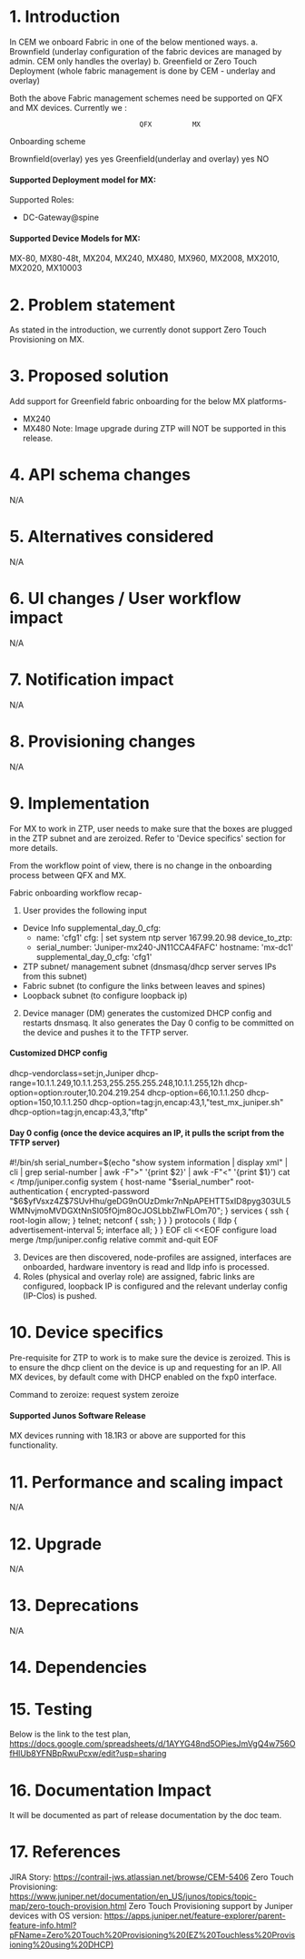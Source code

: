 # 1. Introduction
In CEM we onboard Fabric in one of the below mentioned ways.
a. Brownfield (underlay configuration of the fabric devices are managed by admin. CEM only handles the overlay)
b. Greenfield or Zero Touch Deployment (whole fabric management is done by CEM - underlay and overlay)

Both the above Fabric management schemes need be supported on QFX and MX devices. 
Currently we : 

                                    QFX          MX
Onboarding scheme

Brownfield(overlay)                 yes          yes
Greenfield(underlay and overlay)    yes          NO

#### Supported Deployment model for MX:
Supported Roles:
- DC-Gateway@spine

#### Supported Device Models for MX:
MX-80, MX80-48t, MX204, MX240, MX480, MX960, MX2008, MX2010, MX2020, MX10003

# 2. Problem statement
As stated in the introduction, we currently donot support Zero Touch Provisioning on MX. 

# 3. Proposed solution
Add support for Greenfield fabric onboarding for the below MX platforms-
- MX240 
- MX480
Note: Image upgrade during ZTP will NOT be supported in this release.

# 4. API schema changes
N/A
# 5. Alternatives considered
N/A

# 6. UI changes / User workflow impact
N/A

# 7. Notification impact
N/A

# 8. Provisioning changes
N/A 

# 9. Implementation
For MX to work in ZTP, user needs to make sure that the boxes are plugged in the ZTP subnet and are zeroized.
Refer to 'Device specifics' section for more details.

From the workflow point of view, there is no change in the onboarding process between QFX and MX.

Fabric onboarding workflow recap-
1. User provides the following input
- Device Info
    supplemental_day_0_cfg:
    - name: 'cfg1'
        cfg: |
        set system ntp server 167.99.20.98
    device_to_ztp:
    - serial_number: 'Juniper-mx240-JN11CCA4FAFC'
      hostname: 'mx-dc1'
      supplemental_day_0_cfg: 'cfg1'
- ZTP subnet/ management subnet (dnsmasq/dhcp server serves IPs from this subnet)
- Fabric subnet (to configure the links between leaves and spines) 
- Loopback subnet (to configure loopback ip)

2. Device manager (DM) generates the customized DHCP config and restarts dnsmasq. 
It also generates the Day 0 config to be committed on the device and pushes it to the TFTP server.

#### Customized DHCP config
dhcp-vendorclass=set:jn,Juniper
dhcp-range=10.1.1.249,10.1.1.253,255.255.255.248,10.1.1.255,12h
dhcp-option=option:router,10.204.219.254
dhcp-option=66,10.1.1.250
dhcp-option=150,10.1.1.250
dhcp-option=tag:jn,encap:43,1,"test_mx_juniper.sh"
dhcp-option=tag:jn,encap:43,3,"tftp"
#### Day 0 config (once the device acquires an IP, it pulls the script from the TFTP server)
#!/bin/sh
serial_number=$(echo "show system information | display xml" | cli | grep serial-number | awk -F">" '{print $2}' | awk -F"<" '{print $1}')
cat <<EOF > /tmp/juniper.config
system {
    host-name "$serial_number"
    root-authentication {
        encrypted-password "\$6\$yfVsxz4Z\$7SUvHhu/geDG9nOUzDmkr7nNpAPEHTT5xID8pyg303UL5WMNvjmoMVDGXtNnSI05fOjm8OcJOSLbbZlwFLOm70";
    }
    services {
        ssh {
            root-login allow;
        }
        telnet;
        netconf {
            ssh;
        }
    }
}
protocols {
    lldp {
        advertisement-interval 5;
        interface all;
    }
}
EOF
cli <<EOF
configure
load merge /tmp/juniper.config relative
commit and-quit
EOF


3. Devices are then discovered, node-profiles are assigned, interfaces are onboarded, hardware inventory is read and lldp info is processed.
4. Roles (physical and overlay role) are assigned, fabric links are configured, loopback IP is configured and the relevant underlay config (IP-Clos) is pushed.

# 10. Device specifics
Pre-requisite for ZTP to work is to make sure the device is zeroized. This is to ensure the dhcp client on the device is up and requesting for an IP.
All MX devices, by default come with DHCP enabled on the fxp0 interface.

Command to zeroize:
request system zeroize

#### Supported Junos Software Release
MX devices running with 18.1R3 or above are supported for this functionality.

# 11. Performance and scaling impact
N/A

# 12. Upgrade
N/A

# 13. Deprecations
N/A

# 14. Dependencies

# 15. Testing
Below is the link to the test plan,
https://docs.google.com/spreadsheets/d/1AYYG48nd5OPiesJmVgQ4w756OfHlUb8YFNBpRwuPcxw/edit?usp=sharing

# 16. Documentation Impact
It will be documented as part of release documentation by the doc team.

# 17. References
JIRA Story: https://contrail-jws.atlassian.net/browse/CEM-5406
Zero Touch Provisioning: https://www.juniper.net/documentation/en_US/junos/topics/topic-map/zero-touch-provision.html
Zero Touch Provisioning support by Juniper devices with OS version: https://apps.juniper.net/feature-explorer/parent-feature-info.html?pFName=Zero%20Touch%20Provisioning%20(EZ%20Touchless%20Provisioning%20using%20DHCP)
